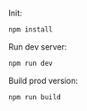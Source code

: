 Init:

```bash
npm install
```

Run dev server: 
```bash
npm run dev
```

Build prod version: 

```bash
npm run build
```
